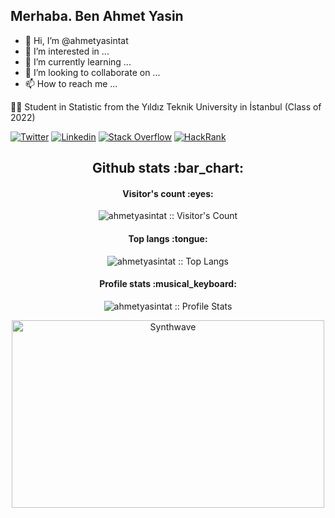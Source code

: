 <h2> Merhaba. Ben Ahmet Yasin</h2>

- 👋 Hi, I’m @ahmetyasintat
- 👀 I’m interested in ...
- 🌱 I’m currently learning ...
- 💞️ I’m looking to collaborate on ...
- 📫 How to reach me ...


<!---
ahmetyasintat/ahmetyasintat is a ✨ special ✨ repository because its `README.md` (this file) appears on your GitHub profile.
You can click the Preview link to take a look at your changes.
--->
👨‍🎓 Student in Statistic from the Yıldız Teknik University in İstanbul (Class of 2022) 

[![Twitter](https://img.shields.io/badge/-Twitter-222222?style=flat-square&logo=twitter&logoColor=white&link=https://twitter.com/AhmetYasinTat1/)](https://twitter.com/AhmetYasinTat1)
[![Linkedin](https://img.shields.io/badge/-LinkedIn-222222?style=flat-square&logo=Linkedin&logoColor=white&link=https://www.linkedin.com/in/ahmet-yasin-51384a201/)](https://www.linkedin.com/in/ahmet-yasin-51384a201/)
[![Stack Overflow](https://img.shields.io/badge/-Stack%20Overflow-222222?style=flat-square&logo=stack-overflow&logoColor=white&link=https://stackoverflow.com/users/10780031/sudipto-ghosh)](https://stackoverflow.com/users/10780031/sudipto-ghosh)
[![HackRank](https://img.shields.io/badge/-HackerRank-222222?style=flat-square&logo=HackerRank&logoColor=white&link=https://www.hackerrank.com/h2002070281)](https://www.hackerrank.com/h200207028)


<h2 align="center">Github stats :bar_chart:</h2>

<h4 align="center">Visitor's count :eyes:</h4>

<p align="center"><img src="https://profile-counter.glitch.me/{ahmetyasintat}/count.svg" alt="ahmetyasintat :: Visitor's Count" /></p>

<h4 align="center">Top langs :tongue:</h4>

<p align="center"><img src="https://github-readme-stats.vercel.app/api/top-langs/?username=ahmetyasintat&langs_count=10&theme=tokyonight&layout=compact" alt="ahmetyasintat :: Top Langs" /></p>

<h4 align="center">Profile stats :musical_keyboard:</h4>

<p align="center"><img src="https://github-readme-stats.vercel.app/api?username=ahmetyasintat&show_icons=true&theme=synthwave" alt="ahmetyasintat :: Profile Stats" /></p>

<p align="center"><img src="https://thumbs.gfycat.com/GoodnaturedFondGaur-size_restricted.gif" alt="Synthwave" height="300" width="500"></p>
